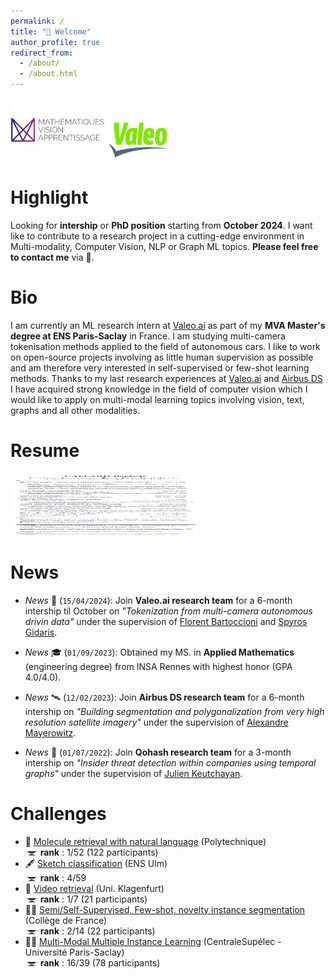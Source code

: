 ```yaml
---
permalink: /
title: "👋 Welcome"
author_profile: true
redirect_from: 
  - /about/
  - /about.html
---
```



<img src="/images/mva_logo.png" alt="MVA" width="150" height="100" /> <img src="/images/valeo_logo.png" alt="Valeo.ai" width="100" height="66" />



Highlight
======
Looking for **intership** or **PhD position** starting from **October 2024**. I want like to contribute to a research project in a cutting-edge environment in Multi-modality, Computer Vision, NLP or Graph ML topics. **Please feel free to contact me** via 📩.


Bio
======

I am currently an ML research intern at [Valeo.ai](https://valeoai.github.io/blog/) as part of my **MVA Master's degree at ENS Paris-Saclay** in France. I am studying multi-camera tokenisation methods applied to the field of autonomous cars. I like to work on open-source projects involving as little human supervision as possible and am therefore very interested in self-supervised or few-shot learning methods. Thanks to my last research experiences at [Valeo.ai](https://valeoai.github.io/blog/) and [Airbus DS](https://www.airbus.com/fr/space/space-made-in-france-by-airbus) I have acquired strong knowledge in the field of computer vision which I would like to apply on multi-modal learning topics involving vision, text, graphs and all other modalities.


Resume
======

<a href="/files/Resume_callard_baptiste.pdf" target="_blank"><img src="/images/resume.png" alt="Resume" width="300" height="100" /></a>


News
======

- *News* 🚗 (`15/04/2024`): Join **Valeo.ai research team** for a 6-month intership til October on *"Tokenization from multi-camera autonomous drivin data"* under the supervision of [Florent Bartoccioni](https://scholar.google.com/citations?user=SemxkMwAAAAJ&hl=fr) and [Spyros Gidaris](https://scholar.google.fr/citations?user=7atfg7EAAAAJ&hl=en). 

- *News* 🎓 (`01/09/2023`): Obtained my MS. in **Applied Mathematics** (engineering degree) from INSA Rennes with highest honor (GPA 4.0/4.0). 

- *News* 🛰️ (`12/02/2023`): Join **Airbus DS research team** for a 6-month intership on *"Building segmentation and polygonalization from very high resolution satellite imagery"* under the supervision of [Alexandre Mayerowitz](https://www.linkedin.com/in/alexandre-mayerowitz-393a45b7/?originalSubdomain=fr). 

- *News* 🪪 (`01/07/2022`): Join **Qohash research team** for a 3-month intership on *"Insider threat detection within companies using temporal graphs"* under the supervision of [Julien Keutchayan](https://dblp.org/pid/202/2872.html). 


Challenges
======
- 🦠 [Molecule retrieval with natural language](/portfolio/portfolio-12) (Polytechnique) \
<img src="/images/cup.jpg" alt="cup" width="20" height="6.66" /> **rank** : 1/52 (122 participants)
- 🖋 [Sketch classification](/portfolio/portfolio-15) (ENS Ulm)  \
<img src="/images/cup.jpg" alt="cup" width="20" height="6.66" /> **rank** : 4/59
- 🎥 [Video retrieval](https://github.com/b-ptiste/video-search)  (Uni. Klagenfurt) \
<img src="/images/cup.jpg" alt="cup" width="20" height="6.66" /> **rank** : 1/7 (21 participants)
- 👨‍🔬 [Semi/Self-Supervised, Few-shot, novelty instance segmentation](/portfolio/portfolio-13) (Collège de France) \
<img src="/images/cup.jpg" alt="cup" width="20" height="6.66" /> **rank** : 2/14 (22 participants)
- 👨‍🔬 [Multi-Modal Multiple Instance Learning](/portfolio/portfolio-11) (CentraleSupélec - Université Paris-Saclay) \
<img src="/images/cup.jpg" alt="cup" width="20" height="6.66" /> **rank** : 16/39 (78 participants) 